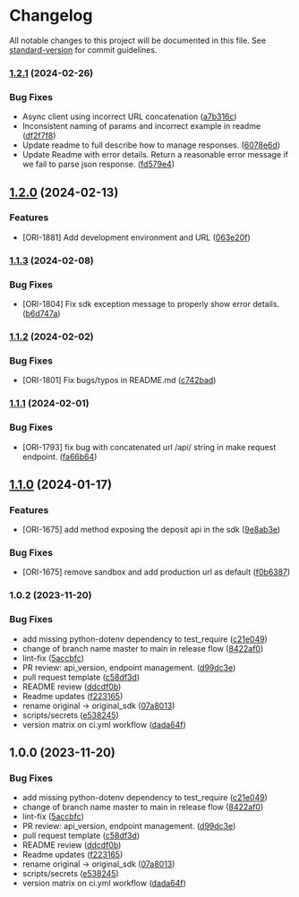 # Changelog

All notable changes to this project will be documented in this file. See [standard-version](https://github.com/conventional-changelog/standard-version) for commit guidelines.

### [1.2.1](https://github.com/getoriginal/original-python/compare/v1.2.0...v1.2.1) (2024-02-26)


### Bug Fixes

* Async client using incorrect URL concatenation ([a7b316c](https://github.com/getoriginal/original-python/commit/a7b316cb48a7adb74eed637b2d0ac5d6b393b51c))
* Inconsistent naming of params and incorrect example in readme ([df2f7f8](https://github.com/getoriginal/original-python/commit/df2f7f8f3c9d735351500c99e93c7c453889d8dd))
* Update readme to full describe how to manage responses. ([6078e6d](https://github.com/getoriginal/original-python/commit/6078e6d75e0253867f22c433668b67e7f405632d))
* Update Readme with error details. Return a reasonable error message if we fail to parse json response. ([fd579e4](https://github.com/getoriginal/original-python/commit/fd579e4c32f41c910b3489983aadc7f15f71da6f))

## [1.2.0](https://github.com/getoriginal/original-python/compare/v1.1.3...v1.2.0) (2024-02-13)


### Features

* [ORI-1881] Add development environment and URL ([063e20f](https://github.com/getoriginal/original-python/commit/063e20fe6b10650360a6eabb0f049fbe5ba5aa70))

### [1.1.3](https://github.com/getoriginal/original-python/compare/v1.1.2...v1.1.3) (2024-02-08)


### Bug Fixes

* [ORI-1804] Fix sdk exception message to properly show error details. ([b6d747a](https://github.com/getoriginal/original-python/commit/b6d747a01a76e00ddd50c0a9eb6d06ed09992c7a))

### [1.1.2](https://github.com/getoriginal/original-python/compare/v1.1.1...v1.1.2) (2024-02-02)


### Bug Fixes

* [ORI-1801] Fix bugs/typos in README.md ([c742bad](https://github.com/getoriginal/original-python/commit/c742bad146f57ab1240e6322ec1482a0bc4c6dbe))

### [1.1.1](https://github.com/getoriginal/original-python/compare/v1.1.0...v1.1.1) (2024-02-01)


### Bug Fixes

* [ORI-1793] fix bug with concatenated url /api/ string in make request endpoint. ([fa66b64](https://github.com/getoriginal/original-python/commit/fa66b64aae3a497f872e6ff9bbe4c8733c7d9f83))

## [1.1.0](https://github.com/getoriginal/original-python/compare/v1.0.2...v1.1.0) (2024-01-17)


### Features

* [ORI-1675] add method exposing the deposit api in the sdk ([9e8ab3e](https://github.com/getoriginal/original-python/commit/9e8ab3ecd0f0aa5497baa049a8653207f59cdf4d))


### Bug Fixes

* [ORI-1675] remove sandbox and add production url as default ([f0b6387](https://github.com/getoriginal/original-python/commit/f0b6387a0e3978fe34c74e1db6a712fb5e9664d7))


### 1.0.2 (2023-11-20)


### Bug Fixes

* add missing python-dotenv dependency to test_require ([c21e049](https://github.com/getoriginal/original-python/commit/c21e049394343a23e19291859251eadcc3cab22f))
* change of branch name master to main in release flow ([8422af0](https://github.com/getoriginal/original-python/commit/8422af0d9f5ec5a4ff100a9618747770e5f7bed3))
* lint-fix ([5accbfc](https://github.com/getoriginal/original-python/commit/5accbfcd5b56c79d00d76c40831821838f6af995))
* PR review: api_version, endpoint management. ([d99dc3e](https://github.com/getoriginal/original-python/commit/d99dc3e3cec5613ae1f0b63c7f37c3dacc158ae8))
* pull request template ([c58df3d](https://github.com/getoriginal/original-python/commit/c58df3ddaf4e8b2f1204caa86ecfb4c396c5b93b))
* README review ([ddcdf0b](https://github.com/getoriginal/original-python/commit/ddcdf0b31615dc680f02eb033a16e4b1bf0ff5c3))
* Readme updates ([f223165](https://github.com/getoriginal/original-python/commit/f22316508b293ded62466e28404e6278436a351a))
* rename original -> original_sdk ([07a8013](https://github.com/getoriginal/original-python/commit/07a8013b9d286d9f3ee9d7994a5011c79bd0f808))
* scripts/secrets ([e538245](https://github.com/getoriginal/original-python/commit/e538245d7d68f4bbabca62c9b65af53336010c7f))
* version matrix on ci.yml workflow ([dada64f](https://github.com/getoriginal/original-python/commit/dada64f4dcebfdf796bd91178e76f4bcdb78b7f6))

## 1.0.0 (2023-11-20)


### Bug Fixes

* add missing python-dotenv dependency to test_require ([c21e049](https://github.com/getoriginal/original-python/commit/c21e049394343a23e19291859251eadcc3cab22f))
* change of branch name master to main in release flow ([8422af0](https://github.com/getoriginal/original-python/commit/8422af0d9f5ec5a4ff100a9618747770e5f7bed3))
* lint-fix ([5accbfc](https://github.com/getoriginal/original-python/commit/5accbfcd5b56c79d00d76c40831821838f6af995))
* PR review: api_version, endpoint management. ([d99dc3e](https://github.com/getoriginal/original-python/commit/d99dc3e3cec5613ae1f0b63c7f37c3dacc158ae8))
* pull request template ([c58df3d](https://github.com/getoriginal/original-python/commit/c58df3ddaf4e8b2f1204caa86ecfb4c396c5b93b))
* README review ([ddcdf0b](https://github.com/getoriginal/original-python/commit/ddcdf0b31615dc680f02eb033a16e4b1bf0ff5c3))
* Readme updates ([f223165](https://github.com/getoriginal/original-python/commit/f22316508b293ded62466e28404e6278436a351a))
* rename original -> original_sdk ([07a8013](https://github.com/getoriginal/original-python/commit/07a8013b9d286d9f3ee9d7994a5011c79bd0f808))
* scripts/secrets ([e538245](https://github.com/getoriginal/original-python/commit/e538245d7d68f4bbabca62c9b65af53336010c7f))
* version matrix on ci.yml workflow ([dada64f](https://github.com/getoriginal/original-python/commit/dada64f4dcebfdf796bd91178e76f4bcdb78b7f6))

